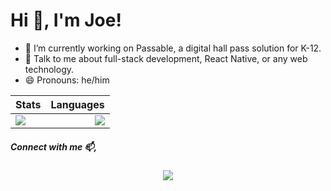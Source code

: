 <h1 align="left">Hi 👋, I'm Joe!</h1>

- 🌱 I’m currently working on Passable, a digital hall pass solution for K-12.
- 💬 Talk to me about full-stack development, React Native, or any web technology.
- 😄 Pronouns: he/him

| Stats  | Languages |
| ------------- | ------------- |
| <a href="https://josephsemrai.com"><img align="left" src="https://github-readme-stats.vercel.app/api?username=JosephSemrai&theme=vue&show_icons=true" /></a>  | <a href="https://josephsemrai.com"><img align="right" src="https://github-readme-stats.vercel.app/api/top-langs/?username=JosephSemrai&layout=compact&theme=vue" /></a>  |

<h5>Connect with me 📫,</h5>
<p align="center">
<a href="https://www.linkedin.com/in/josephsemrai/" target="blank"><img src="https://img.shields.io/badge/linkedin-%230077B5.svg?&style=for-the-badge&logo=linkedin&logoColor=white" /></a>
